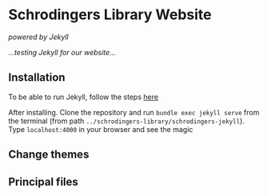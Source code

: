 # Schrodingers Library Website
*powered by Jekyll*

*...testing Jekyll for our website...*

## Installation
To be able to run Jekyll, follow the steps [here](https://jekyllrb.com/docs/)

After installing. Clone the repository and run `bundle exec jekyll serve` from the terminal (from path `../schrodingers-library/schrodingers-jekyll`). Type `localhost:4000` in your browser and see the magic


## Change themes


## Principal files
